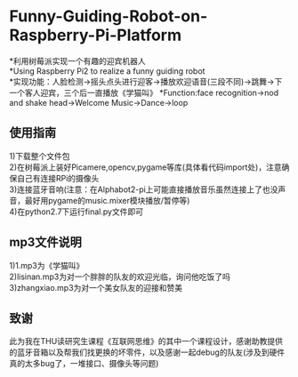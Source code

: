 # Funny-Guiding-Robot-on-Raspberry-Pi-Platform
*利用树莓派实现一个有趣的迎宾机器人  
*Using Raspberry Pi2 to realize a funny guiding robot  
*实现功能：人脸检测->摇头点头进行迎客->播放欢迎语音(三段不同)->跳舞->下一个客人迎宾，三个后一直播放《学猫叫》
*Function:face recognition->nod and shake head->Welcome Music->Dance->loop
## 使用指南  
1)下载整个文件包  
2)在树莓派上装好Picamere,opencv,pygame等库(具体看代码import处)，注意确保自己有连接RPi的摄像头  
3)连接蓝牙音响(注意：在Alphabot2-pi上可能直接播放音乐虽然连接上了也没声音，最好用pygame的music.mixer模块播放/暂停等)  
4)在python2.7下运行final.py文件即可  
## mp3文件说明
1)1.mp3为《学猫叫》  
2)lisinan.mp3为对一个胖胖的队友的欢迎光临，询问他吃饭了吗  
3)zhangxiao.mp3为对一个美女队友的迎接和赞美  
## 致谢  
此为我在THU读研究生课程《互联网思维》的其中一个课程设计，感谢助教提供的蓝牙音箱以及帮我们找更换的坏零件，以及感谢一起debug的队友(涉及到硬件真的太多bug了，一堆接口、摄像头等问题)
